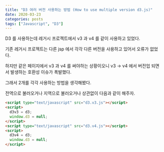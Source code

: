 ```yaml
---
title: "D3 여러 버전 사용하는 방법 (How to use multiple version d3.js)"
date: 2020-03-23
categories: posts
tags: ["Javascript", "D3"]
---
```


D3 를 사용하는데 레거시 프로젝트에서 v3 과 v4 를 같이 사용하고 있었다.

기존 레거시 프로젝트는 다른 jsp 에서 각각 다른 버전을 사용하고 있어서 오류가 없었다.

하지만 같은 페이지에서 v3 과 v4 를 써야하는 상황이오니 v3 -> v4 에서 버전업 되면서 발생하는 호환성 이슈가 폭발했다.

그래서 2개를 각각 사용하는 방법을 생각해봤다.

전역으로 불러오거나 지역으로 불러오거나 상관없이 다음과 같이 해주자.

```html
<script type="text/javascript" src="d3.v3.js"></script>
<script>
  d3v3 = d3;
  window.d3 = null;
</script>
<script type="text/javascript" src="d3.v4.js"></script>
<script>
  d3v4 = d3;
  window.d3 = null;
</script>
```